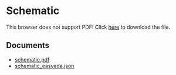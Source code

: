 # Schematic

<div>
  <object data="../../../assets/electronics/schematic.pdf" type="application/pdf"
          width="100%" style="aspect-ratio:297/210;">
    <p>
      This browser does not support PDF! Click
      <a href="../../../assets/electronics/schematic.pdf">here</a>
      to download the file.
    </p>
  </object>
</div>

## Documents

- [schematic.pdf](../../assets/electronics/schematic.pdf)
- [schematic_easyeda.json](../../assets/electronics/schematic_easyeda.json)
